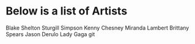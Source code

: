 # Below is a list of Artists

Blake Shelton
Sturgill Simpson
Kenny Chesney
Miranda Lambert
Brittany Spears
Jason Derulo
Lady Gaga
git